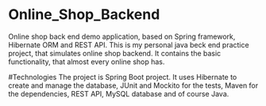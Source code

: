 # Online_Shop_Backend
Online shop back end demo application, based on Spring framework, Hibernate ORM and REST API. 
This is my personal java beck end practice project, that simulates online shop backend. It contains the basic functionality,
that almost every online shop has.

#Technologies
The project is Spring Boot project. It uses Hibernate to create and manage the database, JUnit and Mockito for the tests, Maven for the
dependencies, REST API, MySQL database and of course Java.
